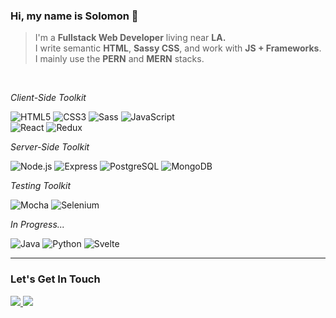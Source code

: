 ### Hi, my name is Solomon :wave:

> I'm a **Fullstack Web Developer** living near **LA.** <br>
> I write semantic **HTML**, **Sassy CSS**, and work with **JS + Frameworks**.<br>
> I mainly use the **PERN** and **MERN** stacks.<br>

<br>

*Client-Side Toolkit*

![HTML5](https://img.shields.io/badge/HTML5%20-%23E34F26.svg?&style=flat&logo=html5&logoColor=white)
![CSS3](https://img.shields.io/badge/CSS3%20-%231572B6.svg?&style=flat&logo=css3&logoColor=white)
![Sass](https://img.shields.io/badge/-SASS-000000?style=flat&logo=sass)
![JavaScript](https://img.shields.io/badge/-JavaScript-000000?style=flat&logo=javascript)<br>
![React](https://img.shields.io/badge/-React.js-000000?style=flat&logo=react)
![Redux](https://img.shields.io/badge/Redux%20-%23593d88.svg?&style=flat&logo=redux&logoColor=white)

*Server-Side Toolkit*

![Node.js](https://img.shields.io/badge/Node.js%20-%2343853D.svg?&style=flat&logo=node.js&logoColor=white)
![Express](https://img.shields.io/badge/Express.js%20-%23404d59.svg?&style=flat)
![PostgreSQL](https://img.shields.io/badge/Postgres-%23316192.svg?&style=flat&logo=postgresql&logoColor=white)
![MongoDB](	https://img.shields.io/badge/MongoDB-%234ea94b.svg?&style=flat&logo=mongodb&logoColor=white)

*Testing Toolkit*

![Mocha](https://img.shields.io/badge/-Mocha-c7c7c7?style=flat&logo=mocha)
![Selenium](https://img.shields.io/badge/-Selenium-718399?style=flat&logo=selenium)

*In Progress...*

![Java](https://img.shields.io/badge/java-%23ED8B00.svg?&style=flat&logo=java&logoColor=black)
![Python](https://img.shields.io/badge/python-%233776AB.svg?&style=flat&logo=python&logoColor=white)
![Svelte](https://img.shields.io/badge/-Svelte.js-000000?style=flat&logo=svelte)

---------
### Let's Get In Touch

<a href="https://www.linkedin.com/in/solomon-zelenko/" target="_blank" rel="noopener noreferrer">
<img src="https://img.shields.io/badge/linkedin-%230077B5.svg?&style=flat&logo=linkedin&logoColor=white"/>
</a>
<a href="mailto:support@solomonzelenko.dev?subject=let%27s%20chat" target="_blank" rel="noopener noreferrer">
<img src="https://img.shields.io/badge/gmail-D14836?&style=flat&logo=gmail&logoColor=white"/>
</a>
